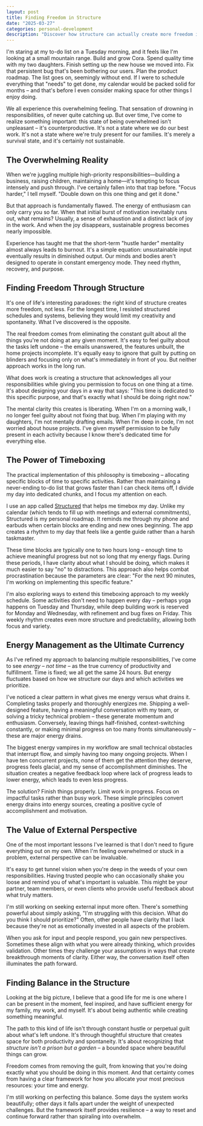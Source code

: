 ```yaml
---
layout: post
title: Finding Freedom in Structure
date: "2025-03-27"
categories: personal-development
description: "Discover how structure can actually create more freedom in your life."
---
```


I'm staring at my to-do list on a Tuesday morning, and it feels like I'm looking at a small mountain range. Build and grow Cora. Spend quality time with my two daughters. Finish setting up the new house we moved into. Fix that persistent bug that's been bothering our users. Plan the product roadmap. The list goes on, seemingly without end. If I were to schedule everything that "needs" to get done, my calendar would be packed solid for months – and that's before I even consider making space for other things I enjoy doing.

We all experience this overwhelming feeling. That sensation of drowning in responsibilities, of never quite catching up. But over time, I've come to realize something important: this state of being overwhelmed isn't unpleasant – it's counterproductive. It's not a state where we do our best work. It's not a state where we're truly present for our families. It's merely a survival state, and it's certainly not sustainable.

## The Overwhelming Reality

When we're juggling multiple high-priority responsibilities—building a business, raising children, maintaining a home—it's tempting to focus intensely and push through. I've certainly fallen into that trap before. "Focus harder," I tell myself. "Double down on this one thing and get it done."

But that approach is fundamentally flawed. The energy of enthusiasm can only carry you so far. When that initial burst of motivation inevitably runs out, what remains? Usually, a sense of exhaustion and a distinct lack of joy in the work. And when the joy disappears, sustainable progress becomes nearly impossible.

Experience has taught me that the short-term "hustle harder" mentality almost always leads to burnout. It's a simple equation: unsustainable input eventually results in diminished output. Our minds and bodies aren't designed to operate in constant emergency mode. They need rhythm, recovery, and purpose.

## Finding Freedom Through Structure

It's one of life's interesting paradoxes: the right kind of structure creates more freedom, not less. For the longest time, I resisted structured schedules and systems, believing they would limit my creativity and spontaneity. What I've discovered is the opposite.

The real freedom comes from eliminating the constant guilt about all the things you're not doing at any given moment. It's easy to feel guilty about the tasks left undone – the emails unanswered, the features unbuilt, the home projects incomplete. It's equally easy to ignore that guilt by putting on blinders and focusing only on what's immediately in front of you. But neither approach works in the long run.

What does work is creating a structure that acknowledges all your responsibilities while giving you permission to focus on one thing at a time. It's about designing your days in a way that says: "This time is dedicated to this specific purpose, and that's exactly what I should be doing right now."

The mental clarity this creates is liberating. When I'm on a morning walk, I no longer feel guilty about not fixing that bug. When I'm playing with my daughters, I'm not mentally drafting emails. When I'm deep in code, I'm not worried about house projects. I've given myself permission to be fully present in each activity because I know there's dedicated time for everything else.

## The Power of Timeboxing

The practical implementation of this philosophy is timeboxing – allocating specific blocks of time to specific activities. Rather than maintaining a never-ending to-do list that grows faster than I can check items off, I divide my day into dedicated chunks, and I focus my attention on each.

I use an app called [Structured](https://structured.app/) that helps me timebox my day. Unlike my calendar (which tends to fill up with meetings and external commitments), Structured is my personal roadmap. It reminds me through my phone and earbuds when certain blocks are ending and new ones beginning. The app creates a rhythm to my day that feels like a gentle guide rather than a harsh taskmaster.

These time blocks are typically one to two hours long – enough time to achieve meaningful progress but not so long that my energy flags. During these periods, I have clarity about what I should be doing, which makes it much easier to say "no" to distractions. This approach also helps combat procrastination because the parameters are clear: "For the next 90 minutes, I'm working on implementing this specific feature."

I'm also exploring ways to extend this timeboxing approach to my weekly schedule. Some activities don't need to happen every day – perhaps yoga happens on Tuesday and Thursday, while deep building work is reserved for Monday and Wednesday, with refinement and bug fixes on Friday. This weekly rhythm creates even more structure and predictability, allowing both focus and variety.

## Energy Management as the Ultimate Currency

As I've refined my approach to balancing multiple responsibilities, I've come to see _energy – not time –_ as the true currency of productivity and fulfillment. Time is fixed; we all get the same 24 hours. But energy fluctuates based on how we structure our days and which activities we prioritize.

I've noticed a clear pattern in what gives me energy versus what drains it. Completing tasks properly and thoroughly energizes me. Shipping a well-designed feature, having a meaningful conversation with my team, or solving a tricky technical problem – these generate momentum and enthusiasm. Conversely, leaving things half-finished, context-switching constantly, or making minimal progress on too many fronts simultaneously – these are major energy drains.

The biggest energy vampires in my workflow are small technical obstacles that interrupt flow, and simply having too many ongoing projects. When I have ten concurrent projects, none of them get the attention they deserve, progress feels glacial, and my sense of accomplishment diminishes. The situation creates a negative feedback loop where lack of progress leads to lower energy, which leads to even less progress.

The solution? Finish things properly. Limit work in progress. Focus on impactful tasks rather than busy work. These simple principles convert energy drains into energy sources, creating a positive cycle of accomplishment and motivation.

## The Value of External Perspective

One of the most important lessons I've learned is that I don't need to figure everything out on my own. When I'm feeling overwhelmed or stuck in a problem, external perspective can be invaluable.

It's easy to get tunnel vision when you're deep in the weeds of your own responsibilities. Having trusted people who can occasionally shake you loose and remind you of what's important is valuable. This might be your partner, team members, or even clients who provide useful feedback about what truly matters.

I'm still working on seeking external input more often. There's something powerful about simply asking, "I'm struggling with this decision. What do you think I should prioritize?" Often, other people have clarity that I lack because they're not as emotionally invested in all aspects of the problem.

When you ask for input and people respond, you gain new perspectives. Sometimes these align with what you were already thinking, which provides validation. Other times they challenge your assumptions in ways that create breakthrough moments of clarity. Either way, the conversation itself often illuminates the path forward.

## Finding Balance in the Structure

Looking at the big picture, I believe that a good life for me is one where I can be present in the moment, feel inspired, and have sufficient energy for my family, my work, and myself. It's about being authentic while creating something meaningful.

The path to this kind of life isn't through constant hustle or perpetual guilt about what's left undone. It's through thoughtful structure that creates space for both productivity and spontaneity. It's about recognizing that _structure isn't a prison but a garden_ – a bounded space where beautiful things can grow.

Freedom comes from removing the guilt, from knowing that you're doing exactly what you should be doing in this moment. And that certainty comes from having a clear framework for how you allocate your most precious resources: your time and energy.

I'm still working on perfecting this balance. Some days the system works beautifully; other days it falls apart under the weight of unexpected challenges. But the framework itself provides resilience – a way to reset and continue forward rather than spiraling into overwhelm.
